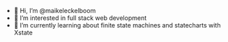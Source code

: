 - 👋 Hi, I’m @maikeleckelboom
- 👀 I’m interested in full stack web development
- 🌱 I’m currently learning about finite state machines and statecharts with Xstate

<!---
maikeleckelboom/maikeleckelboom is a ✨ special ✨ repository because its `README.md` (this file) appears on your GitHub profile.
You can click the Preview link to take a look at your changes.
--->
